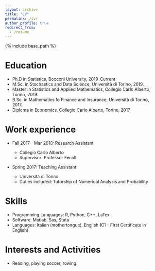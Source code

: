 ```yaml
---
layout: archive
title: "CV"
permalink: /cv/
author_profile: true
redirect_from:
  - /resume
---
```


{% include base_path %}

Education
======
* Ph.D in Statistics, Bocconi University, 2019-Current
* M.Sc. in Stochastics and Data Science, Università di Torino, 2019.
* Master in Statistics and Applied Mathematics, Collegio Carlo Alberto, Torino, 2019.
* B.Sc. in Mathematics fo Finance and Insurance, Università di Torino, 2017.
* Diploma in Economics, Collegio Carlo Alberto, Torino, 2017

Work experience
======
* Fall 2017 - Mar 2018: Research Assistant
  * Collegio Carlo Alberto
  * Supervisor: Professor Fenoll

* Spring 2017: Teaching Assistant
  * Università di Torino
  * Duties included: Tutorship of Numerical Analysis and Probability
  
Skills
======
* Programming Languages: R, Python, C++, LaTex
* Software: Matlab, Sas, Stata
* Languages: Italian (mothertongue), English (C1 - First Certificate in English)

Interests and Activities
======
* Reading, playing soccer, rowing.
